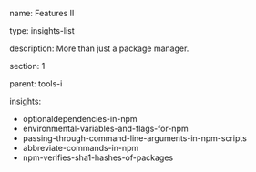 name: Features II

type: insights-list

description: More than just a package manager.

section: 1

parent: tools-i

insights:
  - optionaldependencies-in-npm
  - environmental-variables-and-flags-for-npm
  - passing-through-command-line-arguments-in-npm-scripts
  - abbreviate-commands-in-npm
  - npm-verifies-sha1-hashes-of-packages
